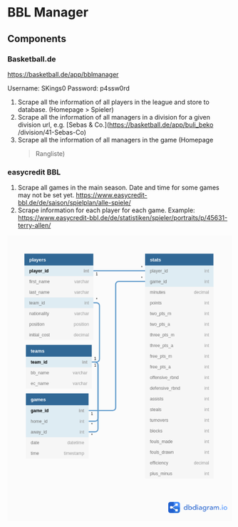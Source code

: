 # BBL Manager

## Components

### Basketball.de
https://basketball.de/app/bblmanager

Username: SKings0
Password: p4ssw0rd

1. Scrape all the information of all players in the league and store to 
   database. (Homepage > Spieler)
2. Scrape all the information of all managers in a division for a given
   division url, e.g. [Sebas & Co.](https://basketball.de/app/buli_beko
   /division/41-Sebas-Co)
3. Scrape all the information of all managers in the game (Homepage
   > Rangliste)

### easycredit BBL
1. Scrape all games in the main season. Date and time for some games may not be
   set yet.
   https://www.easycredit-bbl.de/de/saison/spielplan/alle-spiele/
2. Scrape information for each player for each game. Example:
   https://www.easycredit-bbl.de/de/statistiken/spieler/portraits/p/45631-terry-allen/

![Database schema](images/database.png)
